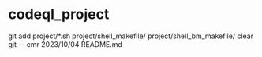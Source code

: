 # codeql_project
git add project/*.sh project/shell_makefile/ project/shell_bm_makefile/
clear git -- cmr 2023/10/04 README.md
